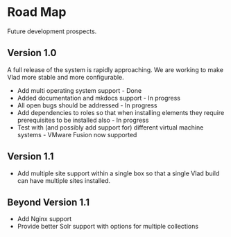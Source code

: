 # Road Map

Future development prospects.

## Version 1.0

A full release of the system is rapidly approaching. We are working to make Vlad more stable and more configurable.

- Add multi operating system support - Done
- Added documentation and mkdocs support - In progress
- All open bugs should be addressed - In progress
- Add dependencies to roles so that when installing elements they require prerequisites to be installed also - In progress
- Test with (and possibly add support for) different virtual machine systems - VMware Fusion now supported

## Version 1.1

- Add multiple site support within a single box so that a single Vlad build can have multiple sites installed.

## Beyond Version 1.1

- Add Nginx support
- Provide better Solr support with options for multiple collections